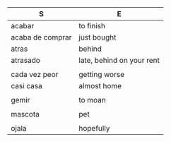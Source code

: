 
| S | E |
| - | - |
| acabar | to finish |
| acaba de comprar | just bought |
| atras | behind |
| atrasado | late, behind on your rent |
| | |
| cada vez peor | getting worse |
| casi casa | almost home |
| | |
| gemir | to moan |
| | |
| mascota | pet |
| | |
| ojala | hopefully |
